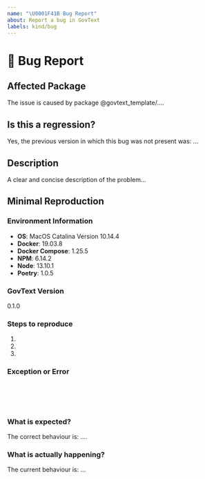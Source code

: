 ```yaml
---
name: "\U0001F41B Bug Report"
about: Report a bug in GovText
labels: kind/bug
---
```


<!--🔅🔅🔅🔅🔅🔅🔅🔅🔅🔅🔅🔅🔅🔅🔅🔅🔅🔅🔅🔅🔅🔅🔅🔅🔅🔅🔅🔅🔅🔅🔅

Oh hi there! 😄

To expedite issue processing please search open and closed issues before submitting a new one.
Existing issues often contain information about workarounds, resolution, or progress updates.

🔅🔅🔅🔅🔅🔅🔅🔅🔅🔅🔅🔅🔅🔅🔅🔅🔅🔅🔅🔅🔅🔅🔅🔅🔅🔅🔅🔅🔅🔅🔅🔅🔅-->

# :bug: Bug Report

## Affected Package
<!-- Can you pin-point one or more @angular/* packages as the source of the bug? -->
<!-- ✍️edit: --> The issue is caused by package @govtext_template/....

## Is this a regression?

<!-- Did this behavior used to work in the previous version? -->
<!-- ✍️-->   Yes, the previous version in which this bug was not present was: ...

## Description

<!-- ✍️-->  A clear and concise description of the problem...

## Minimal Reproduction

### Environment Information

<!-- ✍️-->

* **OS**: MacOS Catalina Version 10.14.4
* **Docker**: 19.03.8
* **Docker Compose**: 1.25.5
* **NPM**: 6.14.2
* **Node**: 13.10.1
* **Poetry**: 1.0.5

### GovText Version

<!-- ✍️-->  0.1.0

### Steps to reproduce

1.
2.
3.

### Exception or Error
<pre><code>
<!-- If the issue is accompanied by an exception or an error, please share it below: -->
<!-- :pencil2:-->

</code></pre>

### What is expected?

<!-- ✍️-->  The correct behaviour is: ....

### What is actually happening?

<!-- ✍️-->  The current behaviour is: ...
